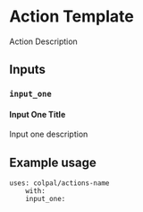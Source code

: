 # Action Template

Action Description

## Inputs

### `input_one`

#### Input One Title

Input one description

## Example usage

```ylm
uses: colpal/actions-name
    with: 
    input_one: 
```